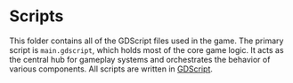 <h1>Scripts</h1>

This folder contains all of the GDScript files used in the game. The primary script is `main.gdscript`, which holds most of the core game logic. It acts as the central hub for gameplay systems and orchestrates the behavior of various components. All scripts are written in [GDScript](https://docs.godotengine.org/en/stable/tutorials/scripting/gdscript/index.html).
